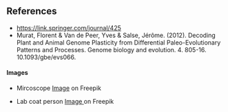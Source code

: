 ## References

- https://link.springer.com/journal/425
- Murat, Florent & Van de Peer, Yves & Salse, Jérôme. (2012). Decoding Plant and Animal Genome Plasticity from Differential Paleo-Evolutionary Patterns and Processes. Genome biology and evolution. 4. 805-16. 10.1093/gbe/evs066.


#### Images
-  Mircoscope <a href="https://www.freepik.com/free-vector/isolated-microscope-cartoon-design_26162355.htm#query=microscope&position=13&from_view=keyword&track=sph&uuid=6532ee0d-59fa-46de-933f-8b2b2a75c4d7">Image</a> on Freepik

- Lab coat person <a href="https://www.freepik.com/free-vector/girl-lab-gown-white_6822427.htm#fromView=search&page=2&position=0&uuid=8e2004d4-ecf0-44d0-9502-344cb12fbfa8">Image </a> on Freepik



